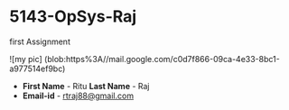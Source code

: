 # 5143-OpSys-Raj
first Assignment

 ![my pic] (blob:https%3A//mail.google.com/c0d7f866-09ca-4e33-8bc1-a977514ef9bc)
- **First Name** - Ritu  **Last Name** - Raj
- **Email-id** - rtraj88@gmail.com

